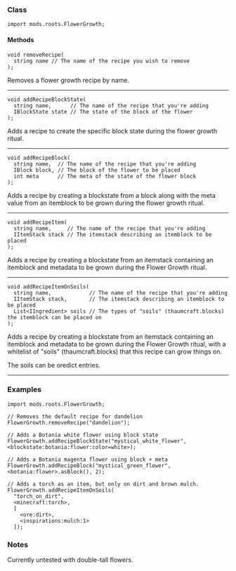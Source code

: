 
### Class

```zenscript
import mods.roots.FlowerGrowth;
```

#### Methods

```zenscript
void removeRecipe(
  string name // The name of the recipe you wish to remove
);
```

Removes a flower growth recipe by name.

---


```zenscript
void addRecipeBlockState(
  string name,      // The name of the recipe that you're adding
  IBlockState state // The state of the block of the flower
);
```

Adds a recipe to create the specific block state during the flower growth ritual.

---


```zenscript
void addRecipeBlock(
  string name,  // The name of the recipe that you're adding
  IBlock block, // The block of the flower to be placed
  int meta      // The meta of the state of the flower block
);
```

Adds a recipe by creating a blockstate from a block along with the meta value from an itemblock to be grown during the flower growth ritual.

---


```zenscript
void addRecipeItem(
  string name,     // The name of the recipe that you're adding
  IItemStack stack // The itemstack describing an itemblock to be placed
);
```

Adds a recipe by creating a blockstate from an itemstack containing an itemblock and metadata to be grown during the Flower Growth ritual.

---


```zenscript
void addRecipeItemOnSoils(
  string name,            // The name of the recipe that you're adding
  IItemStack stack,       // The itemstack describing an itemblock to be placed
  List<IIngredient> soils // The types of "soils" (thaumcraft.blocks) the itemblock can be placed on
);
```

Adds a recipe by creating a blockstate from an itemstack containing an itemblock and metadata to be grown during the Flower Growth ritual, with a whitelist of "soils" (thaumcraft.blocks) that this recipe can grow things on.

The soils can be oredict entries.

---


### Examples

```zenscript
import mods.roots.FlowerGrowth;

// Removes the default recipe for dandelion
FlowerGrowth.removeRecipe("dandelion");

// Adds a Botania white flower using block state
FlowerGrowth.addRecipeBlockState("mystical_white_flower", <blockstate:botania:flower:color=white>);

// Adds a Botania magenta flower using block + meta
FlowerGrowth.addRecipeBlock("mystical_green_flower", <botania:flower>.asBlock(), 2);

// Adds a torch as an item, but only on dirt and brown mulch.
FlowerGrowth.addRecipeItemOnSoils(
  "torch_on_dirt",
  <minecraft:torch>,
  [
    <ore:dirt>,
    <inspirations:mulch:1>
  ]);
```

### Notes

Currently untested with double-tall flowers.

